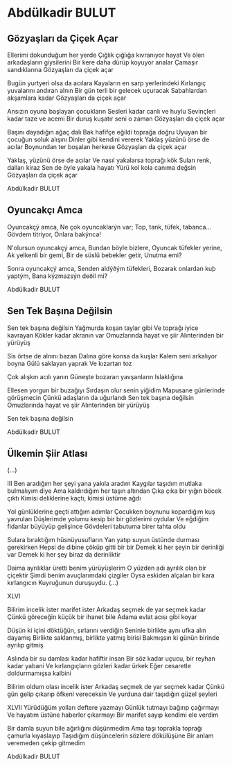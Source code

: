 # Abdülkadir BULUT

## Gözyaşları da Çiçek Açar

Ellerimi dokunduğum her yerde
Çığlık çığlığa kıvranıyor hayat
Ve ölen arkadaşların giysilerini
Bir kere daha dürüp koyuyor analar
Çamaşır sandıklarına
Gözyaşları da çiçek açar

Bugün yurtyeri olsa da acılara
Kayaların en sarp yerlerindeki
Kırlangıç yuvalarını andıran alnın
Bir gün terli bir gelecek uçuracak
Sabahlardan akşamlara kadar
Gözyaşları da çiçek açar

Ansızın oyuna başlayan çocukların
Sesleri kadar canlı ve huylu
Sevinçleri kadar taze ve acemi
Bir duruş kuşatır seni o zaman
Gözyaşları da çiçek açar

Başını dayadığın ağaç dalı
Bak hafifçe eğildi toprağa doğru
Uyuyan bir çocuğun soluk alışını
Dinler gibi kendini vererek
Yaklaş yüzünü örse de acılar
Boynundan ter boşalan herkese
Gözyaşları da çiçek açar

Yaklaş, yüzünü örse de acılar
Ve nasıl yakalarsa toprağı kök
Suları renk, dalları kiraz
Sen de öyle yakala hayatı
Yürü kol kola canıma değsin
Gözyaşları da çiçek açar

Abdülkadir BULUT

## Oyuncakçı Amca

Oyuncakçý amca,
Ne çok oyuncaklarýn var;
Top, tank, tüfek, tabanca...
Gövdem titriyor,
Onlara bakýnca!

N'olursun oyuncakçý amca,
Bundan böyle bizlere,
Oyuncak tüfekler yerine,
Ak yelkenli bir gemi,
Bir de süslü bebekler getir,
Unutma emi?

Sonra oyuncakçý amca,
Senden aldýðým tüfekleri,
Bozarak onlardan kuþ yaptým,
Bana kýzmazsýn deðil mi?

Abdülkadir BULUT

## Sen Tek Başına Değilsin

Sen tek başına değilsin
Yağmurda koşan taylar gibi
Ve toprağı iyice kavrayan
Kökler kadar akranın var
Omuzlarında hayat ve şiir
Alınterinden bir yürüyüş

Sis örtse de alnını bazan
Dalına göre konsa da kuşlar
Kalem seni arkalıyor boyna
Gülü saklayan yaprak
Ve kızartan toz

Çok alışkın acılı yanın
Güneşte bozaran yavşanların
Islaklığına

Ellesen yorgun bir buzağıyı
Sırdaşın olur senin yiğidim
Mapusane günlerinde görüşmecin
Çünkü adaşların da uğurlandı
Sen tek başına değilsin
Omuzlarında hayat ve şiir
Alınterinden bir yürüyüş

Sen tek başına değilsin

Abdülkadir BULUT

## Ülkemin Şiir Atlası

(...)

III
Ben aradığım her şeyi yana yakıla aradım
Kaygılar taşıdım mutlaka bulmalıyım diye
Ama kaldırdığım her taşın altından
Çıka çıka bir yığın böcek çıktı
Kimisi deliklerine kaçtı, kimisi üstüme ağdı

Yol günlüklerine geçti attığım adımlar
Çocukken boynunu kopardığım kuş yavruları
Düşlerimde yolumu kesip bir bir gözlerimi oydular
Ve eğdiğim fidanlar büyüyüp gelişince
Gövdeleri tabutuma birer tahta oldu

Sulara bıraktığım hüsnüyusufların
Yan yatıp suyun üstünde durması gerekirken
Hepsi de dibine çöküp gitti bir bir
Demek ki her şeyin bir derinliği var
Demek ki her şey biraz da derinliktir

Daima ayrılıklar üretti benim yürüyüşlerim
O yüzden adı ayrılık olan bir çiçektir
Şimdi benim avuçlarımdaki çizgiler
Oysa eskiden alçalan bir kara kırlangıcın
Kuyruğunun duruşuydu.
(...)

XLVI

Bilirim incelik ister marifet ister
Arkadaş seçmek de yar seçmek kadar
Çünkü göreceğin küçük bir ihanet bile
Adama evlat acısı gibi koyar

Düşün ki içini döktüğün, sırlarını verdiğin
Seninle birlikte aynı ufka alın dayamış
Birlikte saklanmış, birlikte yatmış birisi
Bakmışsın ki günün birinde ayrılıp gitmiş

Aslında bir su damlası kadar hafiftir insan
Bir söz kadar uçucu, bir reyhan kadar yabani
Ve kırlangıçların gözleri kadar ürkek
Eğer cesaretle doldurmamışsa kalbini

Bilirim oldum olası incelik ister
Arkadaş seçmek de yar seçmek kadar
Çünkü gün gelip çıkarıp öfkeni vereceksin
Ve yurduna dair taşıdığın güzel şeyleri


XLVII
Yürüdüğüm yolları deftere yazmayı
Günlük tutmayı bağırıp çağırmayı
Ve hayatım üstüne haberler çıkarmayı
Bir marifet sayıp kendimi ele verdim

Bir damla suyun bile ağırlığını düşünmedim
Ama taşı toprakla toprağı çamurla kıyaslayıp
Taşıdığım düşüncelerin sözlere dökülüşüne
Bir anlam veremeden çekip gitmedim

Abdülkadir BULUT